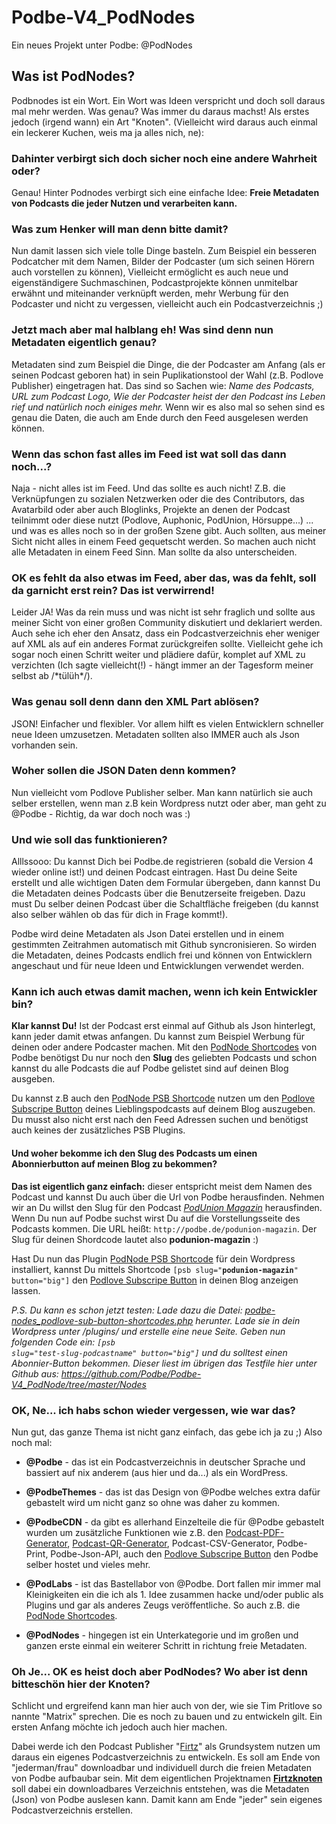# Podbe-V4_PodNodes
Ein neues Projekt unter Podbe: @PodNodes

## Was ist PodNodes?
Podbnodes ist ein Wort. Ein Wort was Ideen verspricht und doch soll daraus mal mehr werden. Was genau? Was immer du daraus machst! Als erstes jedoch (irgend wann) ein Art "Knoten". (Vielleicht wird daraus auch einmal ein leckerer Kuchen, weis ma ja alles nich, ne):  

### Dahinter verbirgt sich doch sicher noch eine andere Wahrheit oder?
Genau! Hinter Podnodes verbirgt sich eine einfache Idee: **Freie Metadaten von Podcasts die jeder Nutzen und verarbeiten kann.**

### Was zum Henker will man denn bitte damit?
Nun damit lassen sich viele tolle Dinge basteln. Zum Beispiel ein besseren Podcatcher mit dem Namen, Bilder der Podcaster (um sich seinen Hörern auch vorstellen zu können), Vielleicht ermöglicht es auch neue und eigenständigere Suchmaschinen, Podcastprojekte können unmitelbar erwähnt und miteinander verknüpft werden, mehr Werbung für den Podcaster und nicht zu vergessen, vielleicht auch ein Podcastverzeichnis ;)

### Jetzt mach aber mal halblang eh! Was sind denn nun Metadaten eigentlich genau?
Metadaten sind zum Beispiel die Dinge, die der Podcaster am Anfang (als er seinen Podcast geboren hat) in sein Puplikationstool der Wahl (z.B. Podlove Publisher) eingetragen hat. Das sind so Sachen wie: *Name des Podcasts, URL zum Podcast Logo, Wie der Podcaster heist der den Podcast ins Leben rief und natürlich noch einiges mehr.* Wenn wir es also mal so sehen sind es genau die Daten, die auch am Ende durch den Feed ausgelesen werden können.

### Wenn das schon fast alles im Feed ist wat soll das dann noch...?
Naja - nicht alles ist im Feed. Und das sollte es auch nicht! Z.B. die Verknüpfungen zu sozialen Netzwerken oder die des Contributors, das Avatarbild oder aber auch Bloglinks, Projekte an denen der Podcast teilnimmt oder diese nutzt (Podlove, Auphonic, PodUnion, Hörsuppe...) ... und was es alles noch so in der großen Szene gibt. Auch sollten, aus meiner Sicht nicht alles in einem Feed gequetscht werden. So machen auch nicht alle Metadaten in einem Feed Sinn. Man sollte da also unterscheiden. 

### OK es fehlt da also etwas im Feed, aber das, was da fehlt, soll da garnicht erst rein? Das ist verwirrend!
Leider JA! Was da rein muss und was nicht ist sehr fraglich und sollte aus meiner Sicht von einer großen Community diskutiert und deklariert werden. Auch sehe ich eher den Ansatz, dass ein Podcastverzeichnis eher weniger auf XML als auf ein anderes Format zurückgreifen sollte. Vielleicht gehe ich sogar noch einen Schritt weiter und plädiere dafür, komplet auf XML zu verzichten (Ich sagte vielleicht(!) - hängt immer an der Tagesform meiner selbst ab /&#42;tülüh&#42;/). 

### Was genau soll denn dann den XML Part ablösen?
JSON! Einfacher und flexibler. Vor allem hilft es vielen Entwicklern schneller neue Ideen umzusetzen. Metadaten sollten also IMMER auch als Json vorhanden sein. 

### Woher sollen die JSON Daten denn kommen? 
Nun vielleicht vom Podlove Publisher selber. Man kann natürlich sie auch selber erstellen, wenn man z.B kein Wordpress nutzt oder aber, man geht zu @Podbe - Richtig, da war doch noch was :)

### Und wie soll das funktionieren?
Alllssooo: Du kannst Dich bei Podbe.de registrieren (sobald die Version 4 wieder online ist!) und deinen Podcast eintragen. Hast Du deine Seite erstellt und alle wichtigen Daten dem Formular übergeben, dann kannst Du die Metadaten deines Podcasts über die Benutzerseite freigeben. Dazu must Du selber deinen Podcast über die Schaltfläche freigeben (du kannst also selber wählen ob das für dich in Frage kommt!).

Podbe wird deine Metadaten als Json Datei erstellen und in einem gestimmten Zeitrahmen automatisch mit Github syncronisieren. So wirden die Metadaten, deines Podcasts endlich frei und können von Entwicklern angeschaut und für neue Ideen und Entwicklungen verwendet werden.

### Kann ich auch etwas damit machen, wenn ich kein Entwickler bin?
**Klar kannst Du!** Ist der Podcast erst einmal auf Github als Json hinterlegt, kann jeder damit etwas anfangen. Du kannst zum Beispiel Werbung für deinen oder andere Podcaster machen. Mit den <a href="https://github.com/Podbe/podbe-nodes-wordpress-plugin">PodNode Shortcodes</a> von Podbe benötigst Du nur noch den **Slug** des geliebten Podcasts und schon kannst du alle Podcasts die auf Podbe gelistet sind auf deinen Blog ausgeben. 

Du kannst z.B auch den <a href="https://github.com/Podbe/podbe-nodes-wordpress-plugin">PodNode PSB Shortcode</a> nutzen um den <a href="http://podlove.org/podlove-subscribe-button/">Podlove Subscripe Button</a> deines Lieblingspodcasts auf deinem Blog auszugeben. Du musst also nicht erst nach den Feed Adressen suchen und benötigst auch keines der zusätzliches PSB Plugins.

#### Und woher bekomme ich den Slug des Podcasts um einen Abonnierbutton auf meinen Blog zu bekommen?

**Das ist eigentlich ganz einfach:** dieser entspricht meist dem Namen des Podcast und kannst Du auch über die Url von Podbe herausfinden. Nehmen wir an Du willst den Slug für den Podcast *<a href="http://podunion.com/podunion-podcast/magazin">PodUnion Magazin</a>* herausfinden. Wenn Du nun auf Podbe suchst wirst Du auf die Vorstellungsseite des Podcasts kommen. Die URL heißt: <code>http&#58;//podbe.de/podunion-magazin</code>. Der Slug für deinen Shordcode lautet also **podunion-magazin** :)

Hast Du nun das Plugin <a href="https://github.com/Podbe/podbe-nodes-wordpress-plugin">PodNode PSB Shortcode</a> für dein Wordpress installiert, kannst Du mittels Shortcode <code>[psb slug="**podunion-magazin**" button="big"]</code> den <a href="http://podlove.org/podlove-subscribe-button/">Podlove Subscripe Button</a> in deinen Blog anzeigen lassen.

*P.S. Du kann es schon jetzt testen: Lade dazu die Datei: <a href="https://github.com/Podbe/podbe-nodes-wordpress-plugin/blob/master/inc/podbe-nodes_podlove-sub-button-shortcodes.php">podbe-nodes_podlove-sub-button-shortcodes.php</a> herunter. Lade sie in dein Wordpress unter /plugins/ und erstelle eine neue Seite. Geben nun folgenden Code ein:*
*<code>[psb slug="test-slug-podcastname" button="big"]</code> und du solltest einen Abonnier-Button bekommen. Dieser liest im übrigen das Testfile hier unter Github aus: https://github.com/Podbe/Podbe-V4_PodNode/tree/master/Nodes*

### OK, Ne... ich habs schon wieder vergessen, wie war das?
Nun gut, das ganze Thema ist nicht ganz einfach, das gebe ich ja zu ;) Also noch mal:
- **@Podbe** - das ist ein Podcastverzeichnis in deutscher Sprache und bassiert auf nix anderem (aus hier und da...) als ein WordPress. 

- **@PodbeThemes** - das ist das Design von @Podbe welches extra dafür gebastelt wird um nicht ganz so ohne was daher zu kommen.

- **@PodbeCDN** - da gibt es allerhand Einzelteile die für @Podbe gebastelt wurden um zusätzliche Funktionen wie z.B. den <a href="https://github.com/Podbe/Podbe_V4_CDN/blob/master/Freakshow.pdf">Podcast-PDF-Generator</a>, <a href="https://github.com/Podbe/Podbe_V4_CDN/blob/master/Freakshow-qr.png">Podcast-QR-Generator</a>,  Podcast-CSV-Generator, Podbe-Print, Podbe-Json-API, auch den <a href="http://podlove.org/podlove-subscribe-button/">Podlove Subscripe Button</a> den Podbe selber hostet und vieles mehr.

- **@PodLabs** - ist das Bastellabor von @Podbe. Dort fallen mir immer mal Kleinigkeiten ein die ich als 1. Idee zusammen hacke und/oder public als Plugins und gar als anderes Zeugs veröffentliche. So auch z.B. die <a href="https://github.com/Podbe/podbe-nodes-wordpress-plugin">PodNode Shortcodes</a>.

- **@PodNodes** - hingegen ist ein Unterkategorie und im großen und ganzen erste einmal ein weiterer Schritt in richtung freie Metadaten.

### Oh Je... OK es heist doch aber PodNodes? Wo aber ist denn bitteschön hier der Knoten?
Schlicht und ergreifend kann man hier auch von der, wie sie Tim Pritlove so nannte "Matrix" sprechen. Die es noch zu bauen und zu entwickeln gilt. Ein ersten Anfang möchte ich jedoch auch hier machen. 

Dabei werde ich den Podcast Publisher "<a href="https://github.com/eazyliving/firtz">Firtz</a>" als Grundsystem nutzen um daraus ein eigenes Podcastverzeichnis zu entwickeln. Es soll am Ende von "jederman/frau" downloadbar und individuell durch die freien Metadaten von Podbe aufbaubar sein. 
Mit dem eigentlichen Projektnamen **<a href="https://twitter.com/FirtzKnoten">Firtzknoten</a>** soll dabei ein downloadbares Verzeichnis entstehen, was die Metadaten (Json) von Podbe auslesen kann. Damit kann am Ende "jeder" sein eigenes Podcastverzeichnis erstellen.

